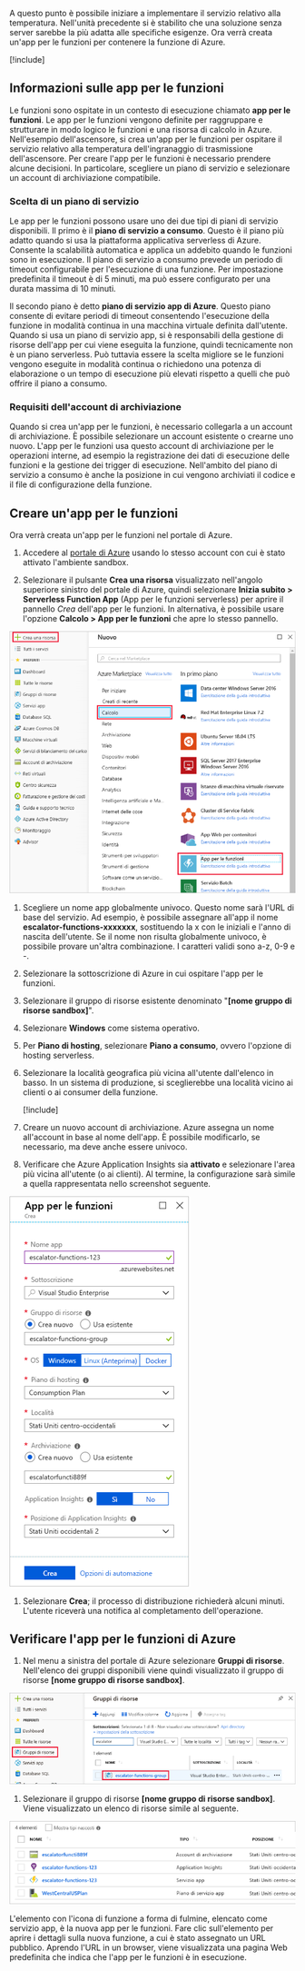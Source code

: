 A questo punto è possibile iniziare a implementare il servizio relativo alla temperatura. Nell'unità precedente si è stabilito che una soluzione senza server sarebbe la più adatta alle specifiche esigenze. Ora verrà creata un'app per le funzioni per contenere la funzione di Azure.

[!include[](../../../includes/azure-sandbox-activate.md)]

## <a name="what-is-a-function-app"></a>Informazioni sulle app per le funzioni

Le funzioni sono ospitate in un contesto di esecuzione chiamato **app per le funzioni**. Le app per le funzioni vengono definite per raggruppare e strutturare in modo logico le funzioni e una risorsa di calcolo in Azure. Nell'esempio dell'ascensore, si crea un'app per le funzioni per ospitare il servizio relativo alla temperatura dell'ingranaggio di trasmissione dell'ascensore. Per creare l'app per le funzioni è necessario prendere alcune decisioni. In particolare, scegliere un piano di servizio e selezionare un account di archiviazione compatibile.

### <a name="choosing-a-service-plan"></a>Scelta di un piano di servizio

Le app per le funzioni possono usare uno dei due tipi di piani di servizio disponibili. Il primo è il **piano di servizio a consumo**. Questo è il piano più adatto quando si usa la piattaforma applicativa serverless di Azure. Consente la scalabilità automatica e applica un addebito quando le funzioni sono in esecuzione. Il piano di servizio a consumo prevede un periodo di timeout configurabile per l'esecuzione di una funzione. Per impostazione predefinita il timeout è di 5 minuti, ma può essere configurato per una durata massima di 10 minuti.

Il secondo piano è detto **piano di servizio app di Azure**. Questo piano consente di evitare periodi di timeout consentendo l'esecuzione della funzione in modalità continua in una macchina virtuale definita dall'utente. Quando si usa un piano di servizio app, si è responsabili della gestione di risorse dell'app per cui viene eseguita la funzione, quindi tecnicamente non è un piano serverless. Può tuttavia essere la scelta migliore se le funzioni vengono eseguite in modalità continua o richiedono una potenza di elaborazione o un tempo di esecuzione più elevati rispetto a quelli che può offrire il piano a consumo.

### <a name="storage-account-requirements"></a>Requisiti dell'account di archiviazione

Quando si crea un'app per le funzioni, è necessario collegarla a un account di archiviazione. È possibile selezionare un account esistente o crearne uno nuovo. L'app per le funzioni usa questo account di archiviazione per le operazioni interne, ad esempio la registrazione dei dati di esecuzione delle funzioni e la gestione dei trigger di esecuzione. Nell'ambito del piano di servizio a consumo è anche la posizione in cui vengono archiviati il codice e il file di configurazione della funzione.

## <a name="create-a-function-app"></a>Creare un'app per le funzioni

Ora verrà creata un'app per le funzioni nel portale di Azure.

1. Accedere al [portale di Azure](https://portal.azure.com/learn.docs.microsoft.com?azure-portal=true) usando lo stesso account con cui è stato attivato l'ambiente sandbox.

1. Selezionare il pulsante **Crea una risorsa** visualizzato nell'angolo superiore sinistro del portale di Azure, quindi selezionare **Inizia subito > Serverless Function App** (App per le funzioni serverless) per aprire il pannello *Crea* dell'app per le funzioni. In alternativa, è possibile usare l'opzione **Calcolo > App per le funzioni** che apre lo stesso pannello.

  ![Screenshot del portale di Azure che illustra il pannello Crea una risorsa con la sezione Calcolo e App per le funzioni evidenziate.](../media/3-create-function-app-blade.png)

1. Scegliere un nome app globalmente univoco. Questo nome sarà l'URL di base del servizio. Ad esempio, è possibile assegnare all'app il nome **escalator-functions-xxxxxxx**, sostituendo la x con le iniziali e l'anno di nascita dell'utente. Se il nome non risulta globalmente univoco, è possibile provare un'altra combinazione. I caratteri validi sono a-z, 0-9 e -.

1. Selezionare la sottoscrizione di Azure in cui ospitare l'app per le funzioni.

1. Selezionare il gruppo di risorse esistente denominato "**<rgn>[nome gruppo di risorse sandbox]</rgn>**".

1. Selezionare **Windows** come sistema operativo.

1. Per **Piano di hosting**, selezionare **Piano a consumo**, ovvero l'opzione di hosting serverless.

1. Selezionare la località geografica più vicina all'utente dall'elenco in basso. In un sistema di produzione, si sceglierebbe una località vicino ai clienti o ai consumer della funzione.

    [!include[](../../../includes/azure-sandbox-regions-first-mention-note-friendly.md)]

1. Creare un nuovo account di archiviazione. Azure assegna un nome all'account in base al nome dell'app. È possibile modificarlo, se necessario, ma deve anche essere univoco.

1. Verificare che Azure Application Insights sia **attivato** e selezionare l'area più vicina all'utente (o ai clienti).
  Al termine, la configurazione sarà simile a quella rappresentata nello screenshot seguente.

  ![Screenshot del portale di Azure che illustra il pannello Crea dell'app per le funzioni con tutti i campi configurati in base alle istruzioni precedenti.](../media/3-create-function-app-settings.png)

1. Selezionare **Crea**; il processo di distribuzione richiederà alcuni minuti. L'utente riceverà una notifica al completamento dell'operazione.

## <a name="verify-your-azure-function-app"></a>Verificare l'app per le funzioni di Azure

1. Nel menu a sinistra del portale di Azure selezionare **Gruppi di risorse**. Nell'elenco dei gruppi disponibili viene quindi visualizzato il gruppo di risorse **<rgn>[nome gruppo di risorse sandbox]</rgn>**.

  ![Screenshot del portale di Azure che illustra il pannello Gruppi di risorse con la voce di menu Gruppi di risorse e l'elemento elenco <rgn>[nome gruppo di risorse sandbox]</rgn> evidenziati.](../media/3-resource-group.png)

1. Selezionare il gruppo di risorse **<rgn>[nome gruppo di risorse sandbox]</rgn>**. Viene visualizzato un elenco di risorse simile al seguente.

  ![Screenshot del portale di Azure che illustra tutte le risorse contenute nel gruppo <rgn>[nome gruppo di risorse sandbox]</rgn>, tra cui le voci per un piano di servizio app, un account di archiviazione, una risorsa di Application Insights e un servizio app.](../media/3-resource-list.png)

L'elemento con l'icona di funzione a forma di fulmine, elencato come servizio app, è la nuova app per le funzioni. Fare clic sull'elemento per aprire i dettagli sulla nuova funzione, a cui è stato assegnato un URL pubblico. Aprendo l'URL in un browser, viene visualizzata una pagina Web predefinita che indica che l'app per le funzioni è in esecuzione.
